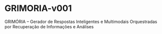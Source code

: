 # GRIMORIA-v001
GRIMÓRIA – Gerador de Respostas Inteligentes e Multimodais Orquestradas por Recuperação de Informações e Análises
